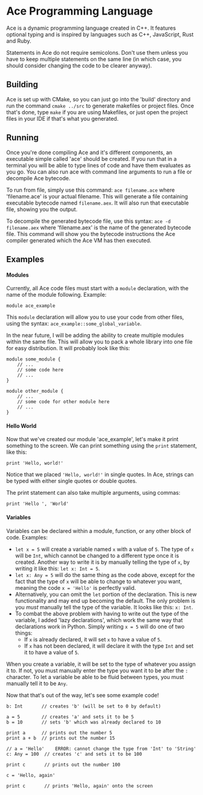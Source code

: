 # Ace Programming Language

Ace is a dynamic programming language created in C++. 
It features optional typing and is inspired by languages such as C++, JavaScript, Rust and Ruby.

Statements in Ace do not require semicolons. 
Don't use them unless you have to keep multiple statements on the same line (in which case, you should consider changing the code to be clearer anyway).

## Building

Ace is set up with CMake, so you can just go into the 'build' directory and run the command `cmake ../src` to generate makefiles or project files.
Once that's done, type `make` if you are using Makefiles, or just open the project files in your IDE if that's what you generated.

## Running

Once you're done compiling Ace and it's different components, an executable simple called 'ace' should be created.
If you run that in a terminal you will be able to type lines of code and have them evaluates as you go.
You can also run ace with command line arguments to run a file or decompile Ace bytecode.

To run from file, simply use this command: `ace filename.ace` where 'filename.ace' is your actual filename.
This will generate a file containing executable bytecode named `filename.aex`. It will also run that executable file, showing you the output.

To decompile the generated bytecode file, use this syntax: `ace -d filename.aex` where 'filename.aex' is the name of the generated bytecode file.
This command will show you the bytecode instructions the Ace compiler generated which the Ace VM has then executed.

## Examples

#### Modules

Currently, all Ace code files must start with a `module` declaration, with the name of the module following.
Example:

```
module ace_example
```

This `module` declaration will allow you to use your code from other files, using the syntax: `ace_example::some_global_variable`.

In the near future, I will be adding the ability to create multiple modules within the same file.
This will allow you to pack a whole library into one file for easy distribution.
It will probably look like this:

```
module some_module {
    // ...
    // some code here
    // ...
}

module other_module {
    // ...
    // some code for other module here
    // ...
}
```

#### Hello World

Now that we've created our module 'ace_example', let's make it print something to the screen.
We can print something using the `print` statement, like this:

```
print 'Hello, world!'
```

Notice that we placed `'Hello, world!'` in single quotes. 
In Ace, strings can be typed with either single quotes or double quotes.

The print statement can also take multiple arguments, using commas:

```
print 'Hello ', 'World'
```

#### Variables

Variables can be declared within a module, function, or any other block of code.
Examples:
* `let x = 5` will create a variable named `x` with a value of `5`. The type of `x` will be `Int`, which cannot be changed to a different type once it is created. Another way to write it is by manually telling the type of `x`, by writing it like this: `let x: Int = 5`.
* `let x: Any = 5` will do the same thing as the code above, except for the fact that the type of `x` will be able to change to whatever you want, meaning the code `x = 'Hello'` is perfectly valid.
* Alternatively, you can omit the `let` portion of the declaration. This is new functionality and may end up becoming the default. The only problem is you _must_ manually tell the type of the variable. It looks like this: `x: Int`.
* To combat the above problem with having to write out the type of the variable, I added 'lazy declarations', which work the same way that declarations work in Python. Simply writing `x = 5` will do one of two things:
  * If `x` is already declared, it will set `x` to have a value of `5`.
  * If `x` has not been declared, it will declare it with the type `Int` and set it to have a value of `5`.

When you create a variable, it will be set to the type of whatever you assign it to. If not, you must manually enter the type you want it to be after the `:` character. To let a variable be able to be fluid between types, you must manually tell it to be `Any`.

Now that that's out of the way, let's see some example code!

```
b: Int       // creates 'b' (will be set to 0 by default)

a = 5        // creates 'a' and sets it to be 5
b = 10       // sets 'b' which was already declared to 10

print a      // prints out the number 5
print a + b  // prints out the number 15

// a = 'Hello'    ERROR: cannot change the type from 'Int' to 'String'
c: Any = 100  // creates 'c' and sets it to be 100

print c       // prints out the number 100

c = 'Hello, again'

print c       // prints 'Hello, again' onto the screen